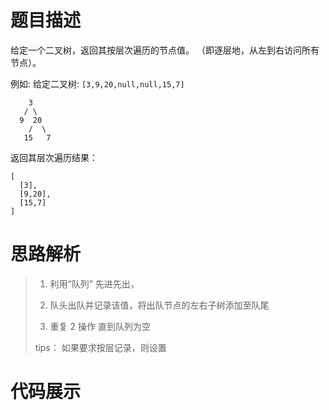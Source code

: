 #  题目描述
给定一个二叉树，返回其按层次遍历的节点值。 （即逐层地，从左到右访问所有节点）。

例如:
给定二叉树: `[3,9,20,null,null,15,7]`
```
    3
   / \
  9  20
    /  \
   15   7
```
返回其层次遍历结果：
```
[
  [3],
  [9,20],
  [15,7]
]
```

#  思路解析
>  1. 利用“队列” 先进先出，
>
>  2. 队头出队并记录该值，将出队节点的左右子树添加至队尾 
>
>  3. 重复 2 操作 直到队列为空
>
>  tips： 如果要求按层记录，则设置


#  代码展示
```java


```

    